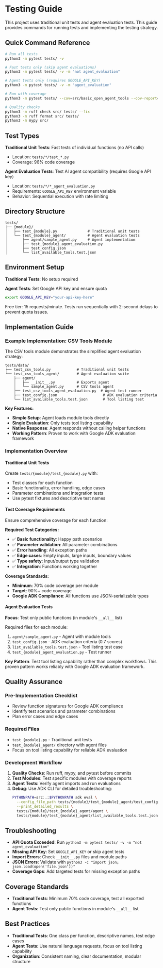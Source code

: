 # Testing Guide

This project uses traditional unit tests and agent evaluation tests. This guide provides commands for running tests and implementing the testing strategy.

## Quick Command Reference

```bash
# Run all tests
python3 -m pytest tests/ -v

# Fast tests only (skip agent evaluations)
python3 -m pytest tests/ -v -m "not agent_evaluation"

# Agent tests only (requires GOOGLE_API_KEY)
python3 -m pytest tests/ -v -m "agent_evaluation"

# Run with coverage
python3 -m pytest tests/ --cov=src/basic_open_agent_tools --cov-report=term-missing

# Quality checks
python3 -m ruff check src/ tests/ --fix
python3 -m ruff format src/ tests/
python3 -m mypy src/
```

## Test Types

**Traditional Unit Tests**: Fast tests of individual functions (no API calls)
- Location: `tests/*/test_*.py`
- Coverage: 96% code coverage

**Agent Evaluation Tests**: Test AI agent compatibility (requires Google API key)
- Location: `tests/*/*_agent_evaluation.py` 
- Requirements: `GOOGLE_API_KEY` environment variable
- Behavior: Sequential execution with rate limiting

## Directory Structure

```
tests/
├── {module}/
│   ├── test_{module}.py              # Traditional unit tests
│   └── test_{module}_agent/          # Agent evaluation tests
│       ├── agent/sample_agent.py     # Agent implementation
│       ├── test_{module}_agent_evaluation.py
│       ├── test_config.json
│       └── list_available_tools.test.json
```

## Environment Setup

**Traditional Tests**: No setup required

**Agent Tests**: Set Google API key and ensure quota
```bash
export GOOGLE_API_KEY="your-api-key-here"
```
Free tier: 15 requests/minute. Tests run sequentially with 2-second delays to prevent quota issues.

## Implementation Guide

### Example Implementation: CSV Tools Module

The CSV tools module demonstrates the simplified agent evaluation strategy:

```
tests/data/
├── test_csv_tools.py            # Traditional unit tests
└── test_csv_tools_agent/        # Agent evaluation suite
    ├── agent/
    │   ├── __init__.py          # Exports agent
    │   └── sample_agent.py      # CSV tools agent
    ├── test_csv_tools_agent_evaluation.py  # Agent test runner
    ├── test_config.json                     # ADK evaluation criteria
    └── list_available_tools.test.json       # Tool listing test
```

**Key Features:**
- **Simple Setup**: Agent loads module tools directly
- **Single Evaluation**: Only tests tool listing capability
- **Native Response**: Agent responds without calling helper functions
- **Working Pattern**: Proven to work with Google ADK evaluation framework

### Implementation Overview

#### Traditional Unit Tests

Create `tests/{module}/test_{module}.py` with:
- Test classes for each function
- Basic functionality, error handling, edge cases
- Parameter combinations and integration tests
- Use pytest fixtures and descriptive test names

#### Test Coverage Requirements

Ensure comprehensive coverage for each function:

**Required Test Categories:**
- ✅ **Basic functionality**: Happy path scenarios
- ✅ **Parameter validation**: All parameter combinations
- ✅ **Error handling**: All exception paths
- ✅ **Edge cases**: Empty inputs, large inputs, boundary values
- ✅ **Type safety**: Input/output type validation
- ✅ **Integration**: Functions working together

**Coverage Standards:**
- **Minimum**: 70% code coverage per module
- **Target**: 90%+ code coverage
- **Google ADK Compliance**: All functions use JSON-serializable types

#### Agent Evaluation Tests

**Focus**: Test only public functions (in module's `__all__` list)

Required files for each module:
1. `agent/sample_agent.py` - Agent with module tools
2. `test_config.json` - ADK evaluation criteria (0.7 scores)
3. `list_available_tools.test.json` - Tool listing test case
4. `test_{module}_agent_evaluation.py` - Test runner

**Key Pattern**: Test tool listing capability rather than complex workflows. This proven pattern works reliably with Google ADK evaluation framework.

## Quality Assurance

### Pre-Implementation Checklist
- Review function signatures for Google ADK compliance
- Identify test scenarios and parameter combinations
- Plan error cases and edge cases

### Required Files
- `test_{module}.py` - Traditional unit tests
- `test_{module}_agent/` directory with agent files
- Focus on tool listing capability for reliable ADK evaluation

### Development Workflow

1. **Quality Checks**: Run ruff, mypy, and pytest before commits
2. **Test Modules**: Test specific modules with coverage reports  
3. **Agent Tests**: Verify agent imports and run evaluations
4. **Debug**: Use ADK CLI for detailed troubleshooting:
   ```bash
   PYTHONPATH=src:.:$PYTHONPATH adk eval \
     --config_file_path tests/{module}/test_{module}_agent/test_config.json \
     --print_detailed_results \
     tests/{module}/test_{module}_agent/agent \
     tests/{module}/test_{module}_agent/list_available_tools.test.json
   ```

## Troubleshooting

- **API Quota Exceeded**: Run `python3 -m pytest tests/ -v -m "not agent_evaluation"`
- **Missing API Key**: Set `GOOGLE_API_KEY` or skip agent tests  
- **Import Errors**: Check `__init__.py` files and module paths
- **JSON Errors**: Validate with `python3 -c "import json; json.load(open('file.json'))"`
- **Coverage Gaps**: Add targeted tests for missing exception paths

## Coverage Standards

- **Traditional Tests**: Minimum 70% code coverage, test all exported functions
- **Agent Tests**: Test only public functions in module's `__all__` list

## Best Practices

- **Traditional Tests**: One class per function, descriptive names, test edge cases
- **Agent Tests**: Use natural language requests, focus on tool listing capability
- **Organization**: Consistent naming, clear documentation, modular structure